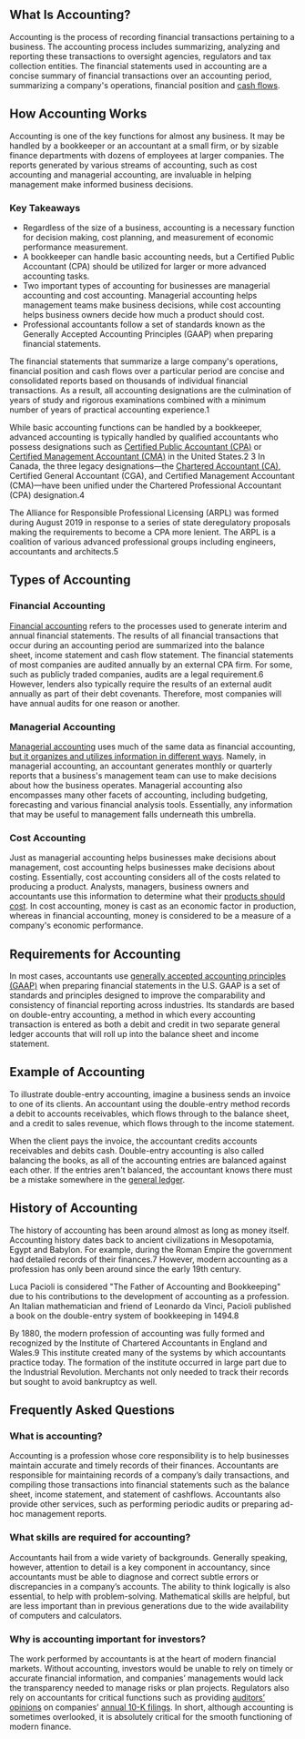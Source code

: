 ## What Is Accounting?

Accounting is the process of recording financial transactions pertaining to a business. The accounting process includes summarizing, analyzing and reporting these transactions to oversight agencies, regulators and tax collection entities. The financial statements used in accounting are a concise summary of financial transactions over an accounting period, summarizing a company's operations, financial position and [cash flows](https://www.investopedia.com/terms/c/cashflow.asp). 

## How Accounting Works

Accounting is one of the key functions for almost any business. It may be handled by a bookkeeper or an accountant at a small firm, or by sizable finance departments with dozens of employees at larger companies. The reports generated by various streams of accounting, such as cost accounting and managerial accounting, are invaluable in helping management make informed business decisions. 

### Key Takeaways

-   Regardless of the size of a business, accounting is a necessary function for decision making, cost planning, and measurement of economic performance measurement.
-   A bookkeeper can handle basic accounting needs, but a Certified Public Accountant (CPA) should be utilized for larger or more advanced accounting tasks.
-   Two important types of accounting for businesses are managerial accounting and cost accounting. Managerial accounting helps management teams make business decisions, while cost accounting helps business owners decide how much a product should cost.
-   Professional accountants follow a set of standards known as the Generally Accepted Accounting Principles (GAAP) when preparing financial statements.

The financial statements that summarize a large company's operations, financial position and cash flows over a particular period are concise and consolidated reports based on thousands of individual financial transactions. As a result, all accounting designations are the culmination of years of study and rigorous examinations combined with a minimum number of years of practical accounting experience.1

While basic accounting functions can be handled by a bookkeeper, advanced accounting is typically handled by qualified accountants who possess designations such as [Certified Public Accountant (CPA)](https://www.investopedia.com/terms/c/cpa.asp) or [Certified Management Accountant (CMA)](https://www.investopedia.com/terms/c/cma.asp) in the United States.2 3 In Canada, the three legacy designations—the [Chartered Accountant (CA)](https://www.investopedia.com/terms/c/ca.asp), Certified General Accountant (CGA), and Certified Management Accountant (CMA)—have been unified under the Chartered Professional Accountant (CPA) designation.4

The Alliance for Responsible Professional Licensing (ARPL) was formed during August 2019 in response to a series of state deregulatory proposals making the requirements to become a CPA more lenient. The ARPL is a coalition of various advanced professional groups including engineers, accountants and architects.5

## Types of Accounting

### Financial Accounting

[Financial accounting](https://www.investopedia.com/terms/f/financialaccounting.asp) refers to the processes used to generate interim and annual financial statements. The results of all financial transactions that occur during an accounting period are summarized into the balance sheet, income statement and cash flow statement. The financial statements of most companies are audited annually by an external CPA firm. For some, such as publicly traded companies, audits are a legal requirement.6 However, lenders also typically require the results of an external audit annually as part of their debt covenants. Therefore, most companies will have annual audits for one reason or another.

### Managerial Accounting 

[Managerial accounting](https://www.investopedia.com/terms/m/managerialaccounting.asp) uses much of the same data as financial accounting, [but it organizes and utilizes information in different ways](https://www.investopedia.com/ask/answers/041015/how-does-financial-accounting-differ-managerial-accounting.asp). Namely, in managerial accounting, an accountant generates monthly or quarterly reports that a business's management team can use to make decisions about how the business operates. Managerial accounting also encompasses many other facets of accounting, including budgeting, forecasting and various financial analysis tools. Essentially, any information that may be useful to management falls underneath this umbrella.

### Cost Accounting

Just as managerial accounting helps businesses make decisions about management, cost accounting helps businesses make decisions about costing. Essentially, cost accounting considers all of the costs related to producing a product. Analysts, managers, business owners and accountants use this information to determine what their [products should cost](https://www.investopedia.com/ask/answers/060915/what-difference-between-transfer-price-and-standard-cost.asp). In cost accounting, money is cast as an economic factor in production, whereas in financial accounting, money is considered to be a measure of a company's economic performance.

## Requirements for Accounting 

In most cases, accountants use [generally accepted accounting principles (GAAP)](https://www.investopedia.com/terms/g/gaap.asp) when preparing financial statements in the U.S. GAAP is a set of standards and principles designed to improve the comparability and consistency of financial reporting across industries. Its standards are based on double-entry accounting, a method in which every accounting transaction is entered as both a debit and credit in two separate general ledger accounts that will roll up into the balance sheet and income statement.

## Example of Accounting

To illustrate double-entry accounting, imagine a business sends an invoice to one of its clients. An accountant using the double-entry method records a debit to accounts receivables, which flows through to the balance sheet, and a credit to sales revenue, which flows through to the income statement.

When the client pays the invoice, the accountant credits accounts receivables and debits cash. Double-entry accounting is also called balancing the books, as all of the accounting entries are balanced against each other. If the entries aren't balanced, the accountant knows there must be a mistake somewhere in the [general ledger](https://www.investopedia.com/terms/g/generalledger.asp).

## History of Accounting

The history of accounting has been around almost as long as money itself. Accounting history dates back to ancient civilizations in Mesopotamia, Egypt and Babylon. For example, during the Roman Empire the government had detailed records of their finances.7 However, modern accounting as a profession has only been around since the early 19th century.

Luca Pacioli is considered "The Father of Accounting and Bookkeeping" due to his contributions to the development of accounting as a profession. An Italian mathematician and friend of Leonardo da Vinci, Pacioli published a book on the double-entry system of bookkeeping in 1494.8

By 1880, the modern profession of accounting was fully formed and recognized by the Institute of Chartered Accountants in England and Wales.9 This institute created many of the systems by which accountants practice today. The formation of the institute occurred in large part due to the Industrial Revolution. Merchants not only needed to track their records but sought to avoid bankruptcy as well.

## Frequently Asked Questions

### What is accounting?

Accounting is a profession whose core responsibility is to help businesses maintain accurate and timely records of their finances. Accountants are responsible for maintaining records of a company’s daily transactions, and compiling those transactions into financial statements such as the balance sheet, income statement, and statement of cashflows. Accountants also provide other services, such as performing periodic audits or preparing ad-hoc management reports.

### What skills are required for accounting?

Accountants hail from a wide variety of backgrounds. Generally speaking, however, attention to detail is a key component in accountancy, since accountants must be able to diagnose and correct subtle errors or discrepancies in a company’s accounts. The ability to think logically is also essential, to help with problem-solving. Mathematical skills are helpful, but are less important than in previous generations due to the wide availability of computers and calculators.

### Why is accounting important for investors?

The work performed by accountants is at the heart of modern financial markets. Without accounting, investors would be unable to rely on timely or accurate financial information, and companies’ managements would lack the transparency needed to manage risks or plan projects. Regulators also rely on accountants for critical functions such as providing [auditors’ opinions](https://www.investopedia.com/terms/a/auditors-opinion.asp) on companies’ [annual 10-K filings](https://www.investopedia.com/terms/1/10-k.asp). In short, although accounting is sometimes overlooked, it is absolutely critical for the smooth functioning of modern finance.